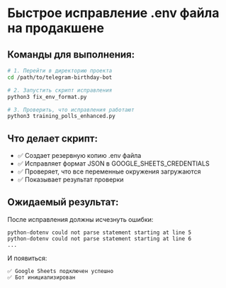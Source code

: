# Быстрое исправление .env файла на продакшене

## Команды для выполнения:

```bash
# 1. Перейти в директорию проекта
cd /path/to/telegram-birthday-bot

# 2. Запустить скрипт исправления
python3 fix_env_format.py

# 3. Проверить, что исправления работают
python3 training_polls_enhanced.py
```

## Что делает скрипт:
- ✅ Создает резервную копию .env файла
- ✅ Исправляет формат JSON в GOOGLE_SHEETS_CREDENTIALS
- ✅ Проверяет, что все переменные окружения загружаются
- ✅ Показывает результат проверки

## Ожидаемый результат:
После исправления должны исчезнуть ошибки:
```
python-dotenv could not parse statement starting at line 5
python-dotenv could not parse statement starting at line 6
...
```

И появиться:
```
✅ Google Sheets подключен успешно
✅ Бот инициализирован
```
